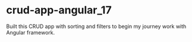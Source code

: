 # crud-app-angular_17
Built this CRUD app with sorting and filters to begin my journey work with Angular framework.
